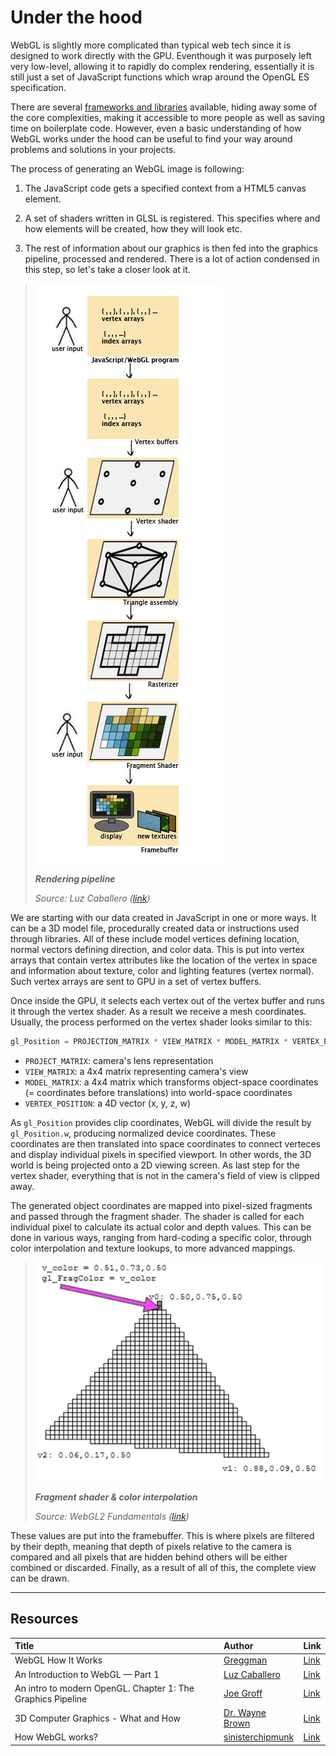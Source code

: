 # Under the hood

WebGL is slightly more complicated than typical web tech since it is designed to work directly with the GPU. Eventhough it was purposely left very low-level, allowing it to rapidly do complex rendering, essentially it is still just a set of JavaScript functions which wrap around the OpenGL ES specification. 

There are several [frameworks and libraries](https://gist.github.com/dmnsgn/76878ba6903cf15789b712464875cfdc) available, hiding away some of the core complexities, making it accessible to more people as well as saving time on boilerplate code.
However, even a basic understanding of how WebGL works under the hood can be useful to find your way around problems and solutions in your projects.

The process of generating an WebGL image is following:

1) The JavaScript code gets a specified context from a HTML5 canvas element.

2) A set of shaders written in GLSL is registered. This specifies where and how elements will be created, how they will look etc.

3) The rest of information about our graphics is then fed into the graphics pipeline, processed and rendered. There is a lot of action condensed in this step, so let's take a closer look at it.

> ![Clip space visualization](./assets/rendering-pipeline.jpg)
>
> ***Rendering pipeline***
>
> *Source: Luz Caballero ([link][L004])*

We are starting with our data created in JavaScript in one or more ways. It can be a 3D model file, procedurally created data or instructions used through libraries. All of these include model vertices defining location, normal vectors defining direction, and color data. This is put into vertex arrays that contain vertex attributes like the location of the vertex in space and information about texture, color and lighting features (vertex normal). Such vertex arrays are sent to GPU in a set of vertex buffers.

Once inside the GPU, it selects each vertex out of the vertex buffer and runs it through the vertex shader. As a result we receive a mesh coordinates. Usually, the process performed on the vertex shader looks similar to this:

  ```js
  gl_Position = PROJECTION_MATRIX * VIEW_MATRIX * MODEL_MATRIX * VERTEX_POSITION
  ```

  - `PROJECT_MATRIX`: camera's lens representation
  - `VIEW_MATRIX`: a 4x4 matrix representing camera's view
  - `MODEL_MATRIX`: a 4x4 matrix which transforms object-space coordinates (= coordinates before translations) into world-space coordinates 
  - `VERTEX_POSITION`: a 4D vector (x, y, z, w)

As `gl_Position` provides clip coordinates, WebGL will divide the result by `gl_Position.w`, producing normalized device coordinates. These coordinates are then translated into space coordinates to connect verteces and display individual pixels in specified viewport. In other words, the 3D world is being projected onto a 2D viewing screen. As last step for the vertex shader, everything that is not in the camera's field of view is clipped away.

The generated object coordinates are mapped into pixel-sized fragments and passed through the fragment shader. The shader is called for each individual pixel to calculate its actual color and depth values. This can be done in various ways, ranging from hard-coding a specific color, through color interpolation and texture lookups, to more advanced mappings.

> ![Fragment shader](./assets/fragment-shader.gif)
>
> ***Fragment shader & color interpolation***
>
> *Source: WebGL2 Fundamentals ([link][L001])*

These values are put into the framebuffer. This is where pixels are filtered by their depth, meaning that depth of pixels relative to the camera is compared and all pixels that are hidden behind others will be either combined or discarded. Finally, as a result of all of this, the complete view can be drawn.

---

## Resources
| Title | Author | Link |
| :---   | :---  | :---  |
| WebGL How It Works | [Greggman][A001] | [Link][L001] |
| An Introduction to WebGL — Part 1 | [Luz Caballero][A004] | [Link][L004] |
| An intro to modern OpenGL. Chapter 1: The Graphics Pipeline | [Joe Groff][A005] | [Link][L005] |
| 3D Computer Graphics - What and How | [Dr. Wayne Brown][A006] | [Link][L006] |
| How WebGL works? | [sinisterchipmunk][E002] | [Link][E001] |


<!-- Resource links -->
[L001]: https://webgl2fundamentals.org/webgl/lessons/webgl-how-it-works.html (WebGL How It Works)
[A001]: https://github.com/greggman (Greggman)
[L004]: https://dev.opera.com/articles/introduction-to-webgl-part-1/ (An Introduction to WebGL — Part 1)
[A004]: https://dev.opera.com/authors/luz-caballero/ (Luz Caballero)
[L005]: http://duriansoftware.com/joe/An-intro-to-modern-OpenGL.-Chapter-1:-The-Graphics-Pipeline.html (An intro to modern OpenGL. Chapter 1: The Graphics Pipeline)
[A005]: https://twitter.com/jckarter/ (Joe Groff)
[L006]: http://learnwebgl.brown37.net/the_big_picture/3d_rendering.html (3D Computer Graphics - What and How)
[A006]: http://learnwebgl.brown37.net/acknowledgements/author.html (Dr. Wayne Brown)

<!-- Extra links -->
[E001]: https://stackoverflow.com/a/7374194 (How WebGL works?)
[E002]: https://stackoverflow.com/users/367371/sinisterchipmunk (sinisterchipmunk)
